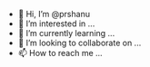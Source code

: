 - 👋 Hi, I’m @prshanu
- 👀 I’m interested in ...
- 🌱 I’m currently learning ...
- 💞️ I’m looking to collaborate on ...
- 📫 How to reach me ...

<!---
prshanu/prshanu is a ✨ special ✨ repository because its `README.md` (this file) appears on your GitHub profile.
You can click the Preview link to take a look at your changes.
--->
